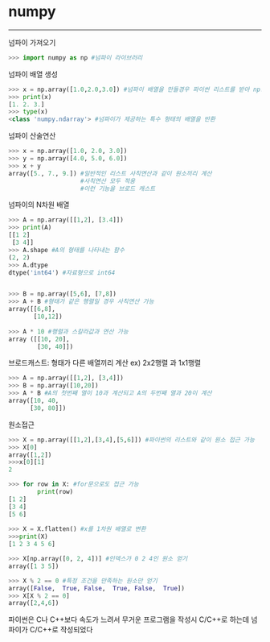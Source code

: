# numpy
-------
넘파이 가져오기
```python
>>> import numpy as np #넘파이 라이브러리
```
  
넘파이 배열 생성
```python
>>> x = np.array([1.0,2.0,3.0]) #넘파이 배열을 만들경우 파이썬 리스트를 받아 np.array() 메서드를 사용
>>> print(x)
[1. 2. 3.]
>>> type(x)
<class 'numpy.ndarray'> #넘파이가 제공하는 특수 형태의 배열을 반환
```
  
넘파이 산술연산
```python
>>> x = np.array([1.0, 2.0, 3.0])
>>> y = np.array([4.0, 5.0, 6.0])
>>> x + y
array([5., 7., 9.]) #일반적인 리스트 사칙연산과 같이 원소끼리 계산
                    #사칙연산 모두 적용
                    #이런 기능을 브로드 캐스트
```
  
넘파이의 N차원 배열
```python
>>> A = np.array([[1,2], [3.4]])
>>> print(A) 
[[1 2]
 [3 4]]
>>> A.shape #A의 형태를 나타내는 함수
(2, 2)
>>> A.dtype
dtype('int64') #자료형으로 int64


>>> B = np.array([5,6], [7,8])
>>> A + B #형태가 같은 행렬일 경우 사칙연산 가능
array([[6,8],
       [10,12])
       
>>> A * 10 #행렬과 스칼라값과 연산 가능
array ([[10, 20],
        [30, 40]])
```
  
브로드캐스트: 형태가 다른 배열끼리 계산
ex) 2x2행렬 과 1x1행렬
```python
>>> A = np.array([[1,2], [3,4]])
>>> B = np.array([10,20])
>>> A * B #A의 첫번째 열이 10과 계산되고 A의 두번째 열과 20이 계산
array([10, 40,
      [30, 80]])
```
  
원소접근
```python
>>> X = np.array([[1,2],[3,4],[5,6]]) #파이썬의 리스트와 같이 원소 접근 가능
>>> X[0]
array([1,2])
>>>x[0][1]
2

>>> for row in X: #for문으로도 접근 가능
        print(row)
[1 2]
[3 4]
[5 6]
  
>>> X = X.flatten() #x를 1차원 배열로 변환
>>>print(X)
[1 2 3 4 5 6]

>>> X[np.array([0, 2, 4])] #인덱스가 0 2 4인 원소 얻기
array([1 3 5])

>>> X % 2 == 0 #특정 조건을 만족하는 원소만 얻기
array([False,  True, False,  True, False,  True])
>>> X[X % 2 == 0]
array([2,4,6])
```
  
파이썬은 C나 C++보다 속도가 느려서 무거운 프로그램을 작성시 C/C++로 하는데 넘파이가 C/C++로 작성되었다
